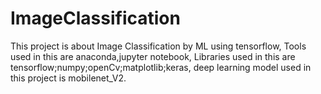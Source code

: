 # ImageClassification
This project is about Image Classification by ML using tensorflow,
Tools used in this are anaconda,jupyter notebook,
Libraries used in this are tensorflow;numpy;openCv;matplotlib;keras,
deep learning model used in this project is mobilenet_V2.
